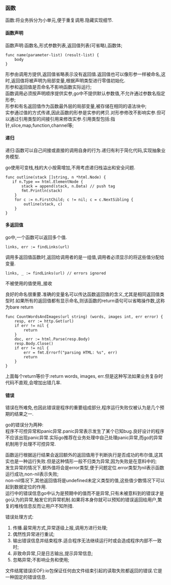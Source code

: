 ### 函数 ###

函数:将业务拆分为小单元,便于重复调用.隐藏实现细节.

#### 函数声明 ####

函数声明:函数名,形式参数列表,返回值列表(可省略),函数体;

	func name(parameter-list) (result-list) {
	    body
	}

形参由调用方提供,返回值省略表示没有返回值.返回值也可以像形参一样被命名,这时,返回值将被声明为局部变量,根据声明类型进行零值初始化.    
形参和返回值是否命名不影响函数实际运行;    
函数调用必须按声明顺序提供实参,go中不提供默认参数值,不允许通过参数名指定形参;    
形参和有名返回值作为函数最外层的局部变量,被存储在相同的语法块中;    
实参通过值的方式传递,因此函数的形参是实参的拷贝.对形参修改不影响实参.但可以通过引用类型的间接引用来修改实参.引用类型包括:指针,slice,map,function,channel等;    


#### 递归 ####

递归:函数可以自己间接或直接的调用自身的行为.递归有利于简化代码,实现抽象业务模型.

go使用可变栈,栈的大小按需增加,不用考虑递归栈溢出和安全问题.

	func outline(stack []string, n *html.Node) {
 	   if n.Type == html.ElementNode {
 	       stack = append(stack, n.Data) // push tag
 	       fmt.Println(stack)
 		}
  		for c := n.FirstChild; c != nil; c = c.NextSibling {
	        outline(stack, c)
	    }
	}

#### 多返回值 ####

go中,一个函数可以返回多个值.

	links, err := findLinks(url)

调用多返回值函数时,返回给调用者的是一组值,调用者必须显示的将这些值分配给变量.

	links, _ := findLinks(url) // errors ignored

不被使用的值使用_接收

良好的命名很重要.准确的变量名可以传达函数返回值的含义,尤其是相同返回值类型时.如果所有的返回值都有显示命名,则该函数的return语句可以省略操作数,这称为bare return

	func CountWordsAndImages(url string) (words, images int, err error) {
		resp, err := http.Get(url)
		if err != nil {
			return
		}
    	doc, err := html.Parse(resp.Body)
    	resp.Body.Close()
    	if err != nil {
        	err = fmt.Errorf("parsing HTML: %s", err)
        	return
    	}
	}

上面每个return等价于:return words, images, err.但是这种写法如果业务复杂时代码不直观,会增加出错几率.

#### 错误 ####
错误在所难免,也因此错误是程序的重要组成部分,程序运行失败仅被认为是几个预期的结果之一.

go的错误分为两种:    
程序不可控异常和panic异常.panic异常表示发生了某个已知bug.良好设计的程序不应该出现panic异常.实际go推荐在业务处理中自己处理panic异常,而go的异常机制用于处理不可控异常.

函数运行根据运行结果会返回额外的返回值用于判断执行是否成功的布尔值,这其实也是一种运行失败.但是这种情形一般不归类为异常,因为失败是在意料中的;    
发生异常的情况下,额外值将会是error类型,便于问题定位.error类型为nil表示函数运行成功,non-nil表示失败;    
non-nil情况下,其他返回值将是undefined未定义类型的值,这些值少数情况下可以起到数据定位的作用.    
运行中的错误信息go中认为是预期中的值而不是异常,只有未被意料到的错误才是go认为的异常,触发它的异常机制.如果将本身你就可以预知的错误返回给用户,繁复的堆栈信息反而让用户不知所措.

错误处理方式:

1. 传播.最常用方式,异常逐级上报,调用方进行处理;
2. 偶然性异常进行重试;
3. 输出错误信息并结束程序.适合程序无法继续运行时或会造成程序内部不一致时;
4. 非致命异常,只是日志输出,提示异常信息;
5. 忽略异常;不影响业务和使用;

文件结尾错误(EOF):io包保证任何由文件结束引起的读取失败都返回的错误.它是一种固定的错误信息.


















